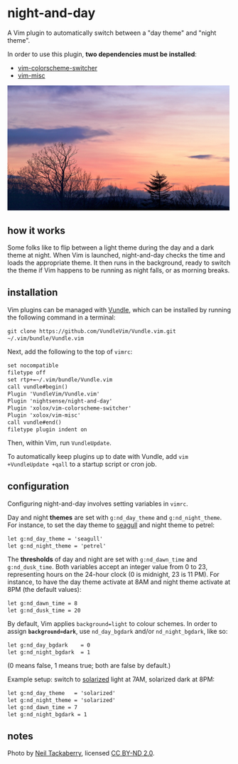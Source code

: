 # night-and-day

A Vim plugin to automatically switch between a "day theme" and "night theme".

In order to use this plugin, **two dependencies must be installed**:

- [vim-colorscheme-switcher](https://github.com/xolox/vim-colorscheme-switcher)
- [vim-misc](https://github.com/xolox/vim-misc)

<img src="image.jpg" width="500">

## how it works

Some folks like to flip between a light theme during the day and a dark theme at night. When Vim is launched, night-and-day checks the time and loads the appropriate theme. It then runs in the background, ready to switch the theme if Vim happens to be running as night falls, or as morning breaks.

## installation

Vim plugins can be managed with [Vundle](https://github.com/VundleVim/Vundle.vim), which can be installed by running the following command in a terminal:

~~~
git clone https://github.com/VundleVim/Vundle.vim.git ~/.vim/bundle/Vundle.vim
~~~

Next, add the following to the top of `vimrc`:

~~~
set nocompatible
filetype off
set rtp+=~/.vim/bundle/Vundle.vim
call vundle#begin()
Plugin 'VundleVim/Vundle.vim'
Plugin 'nightsense/night-and-day'
Plugin 'xolox/vim-colorscheme-switcher'
Plugin 'xolox/vim-misc'
call vundle#end()
filetype plugin indent on
~~~

Then, within Vim, run `VundleUpdate`.

To automatically keep plugins up to date with Vundle, add `vim +VundleUpdate +qall` to a startup script or cron job.

## configuration

Configuring night-and-day involves setting variables in `vimrc`.

Day and night **themes** are set with `g:nd_day_theme` and `g:nd_night_theme`. For instance, to set the day theme to [seagull](https://github.com/nightsense/seabird) and night theme to petrel:

~~~
let g:nd_day_theme = 'seagull'
let g:nd_night_theme = 'petrel'
~~~

The **thresholds** of day and night are set with `g:nd_dawn_time` and `g:nd_dusk_time`. Both variables accept an integer value from 0 to 23, representing hours on the 24-hour clock (0 is midnight, 23 is 11 PM). For instance, to have the day theme activate at 8AM and night theme activate at 8PM (the default values):

~~~
let g:nd_dawn_time = 8
let g:nd_dusk_time = 20
~~~

By default, Vim applies `background=light` to colour schemes. In order to assign **`background=dark`**, use `nd_day_bgdark` and/or `nd_night_bgdark`, like so:

~~~
let g:nd_day_bgdark    = 0
let g:nd_night_bgdark  = 1
~~~

(0 means false, 1 means true; both are false by default.)

Example setup: switch to [solarized](https://github.com/altercation/vim-colors-solarized) light at 7AM, solarized dark at 8PM:

~~~
let g:nd_day_theme   = 'solarized'
let g:nd_night_theme = 'solarized'
let g:nd_dawn_time = 7
let g:nd_night_bgdark = 1
~~~

## notes

Photo by [Neil Tackaberry](https://www.flickr.com/photos/23629083@N03/6904426431), licensed [CC BY-ND 2.0](https://creativecommons.org/licenses/by-nd/2.0/).
